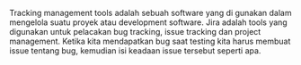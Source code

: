 Tracking management tools adalah sebuah software yang di gunakan dalam mengelola suatu proyek atau development software. 
Jira adalah tools yang digunakan untuk pelacakan bug tracking, issue tracking dan project management. Ketika kita mendapatkan bug saat testing kita harus membuat issue tentang bug, kemudian isi keadaan issue tersebut seperti apa.
